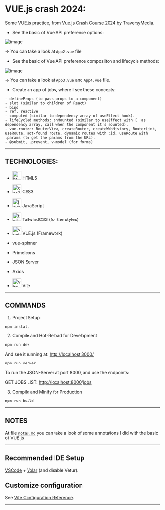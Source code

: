 # VUE.js crash 2024:

Some VUE.js practice, from [Vue.js Crash Course 2024](https://www.youtube.com/watch?v=VeNfHj6MhgA) by TraversyMedia.

- See the basic of Vue API preference options:

![image](https://github.com/user-attachments/assets/41dfa1d6-e99a-4def-b3f5-ac9ee9c87242)

-> You can take a look at `App2.vue` file.

- See the basic of Vue API preference composiiton and lifecycle methods:

![image](https://github.com/user-attachments/assets/ae4125d4-cde5-41d4-8b38-048715b6aa8d)


-> You can take a look at `App3.vue` and  `App4.vue` file.

- Create an app of jobs, where I see these concepts:

```
- defineProps (to pass props to a component)
- slot (similar to children of React)
- bind
- ref, reactive
- computed (similar to dependency array of useEffect hook).
- lifeCycled methods: onMounted (similar to useEffect with [] as dependency array, call when the component it's mounted).
- vue-router: RouterView, createRouter, createWebHistory, RouterLink, useRoute, not-found route, dynamic routes with :id, useRoute with .params (to get the params from the URL). 
- @submit, .prevent, v-model (for forms)
```

---

## TECHNOLOGIES:


- <img width="28" height="28" src="https://img.icons8.com/fluency/38/html-5.png" alt="html-5"/> HTML5

- <img width="28" height="28" src="https://img.icons8.com/fluency/38/css3.png" alt="css3"/> CSS3

- <img width="28" height="28" src="https://img.icons8.com/color/28/javascript--v1.png" alt="javascript--v1"/> JavaScript

- <img width="28" height="28" src="https://img.icons8.com/fluency/38/tailwind_css.png" alt="tailwind_css"/> TailwindCSS (for the styles)

- <img width="28" height="28" src="https://img.icons8.com/fluency/38/vuejs.png" alt="vuejs"/> VUE.js (Framework)

- vue-spinner

- PrimeIcons

- JSON Server

- Axios

- <img width="28" height="28" src="https://img.icons8.com/color/28/vite.png" alt="vite"/> Vite


---

## COMMANDS

1. Project Setup

```sh
npm install
```

2. Compile and Hot-Reload for Development

```sh
npm run dev
```

And see it running at: [http://localhost:3000/](http://localhost:3000/)


```sh
npm run server
```

To run the JSON-Server at port 8000, and use the endpoints:

GET JOBS LIST: [http://localhost:8000/jobs](http://localhost:8000/jobs)

3. Compile and Minify for Production

```sh
npm run build
```

---

## NOTES

At file [`notas.md`](https://github.com/eugenia1984/vue-crash-2024/blob/main/notas.md) you can take a look of some annotations I did with the basic of VUE.js

---

## Recommended IDE Setup

[VSCode](https://code.visualstudio.com/) + [Volar](https://marketplace.visualstudio.com/items?itemName=Vue.volar) (and disable Vetur).

## Customize configuration

See [Vite Configuration Reference](https://vitejs.dev/config/).

---